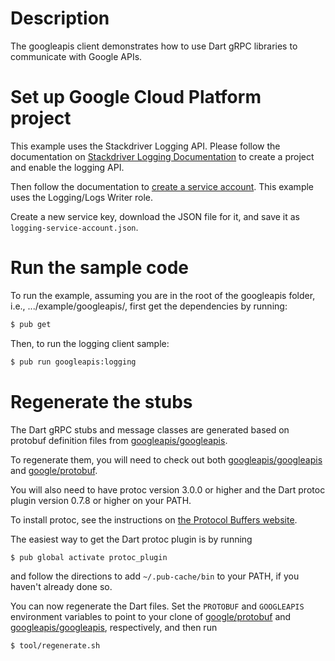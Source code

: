 # Description
The googleapis client demonstrates how to use Dart gRPC libraries to communicate
with Google APIs.

# Set up Google Cloud Platform project

This example uses the Stackdriver Logging API. Please follow the documentation on
[Stackdriver Logging Documentation](https://cloud.google.com/logging/docs/) to create
a project and enable the logging API.

Then follow the documentation to
[create a service account](https://developers.google.com/identity/protocols/OAuth2ServiceAccount#creatinganaccount).
This example uses the Logging/Logs Writer role.
 
Create a new service key, download the JSON file for it, and save it as
`logging-service-account.json`.

# Run the sample code
To run the example, assuming you are in the root of the googleapis folder, i.e.,
.../example/googleapis/, first get the dependencies by running:

```sh
$ pub get
```

Then, to run the logging client sample:

```sh
$ pub run googleapis:logging
```

# Regenerate the stubs

The Dart gRPC stubs and message classes are generated based on protobuf definition
files from [googleapis/googleapis](https://github.com/googleapis/googleapis).

To regenerate them, you will need to check out both
[googleapis/googleapis](https://github.com/googleapis/googleapis) and
[google/protobuf](https://github.com/google/protobuf).

You will also need to have protoc version 3.0.0 or higher and the Dart protoc
plugin version 0.7.8 or higher on your PATH.

To install protoc, see the instructions on
[the Protocol Buffers website](https://developers.google.com/protocol-buffers/).

The easiest way to get the Dart protoc plugin is by running

```sh
$ pub global activate protoc_plugin
```

and follow the directions to add `~/.pub-cache/bin` to your PATH, if you haven't
already done so.

You can now regenerate the Dart files. Set the `PROTOBUF` and `GOOGLEAPIS`
environment variables to point to your clone of
[google/protobuf](https://github.com/google/protobuf) and
[googleapis/googleapis](https://github.com/googleapis/googleapis), respectively,
and then run
 
```sh
$ tool/regenerate.sh
```
